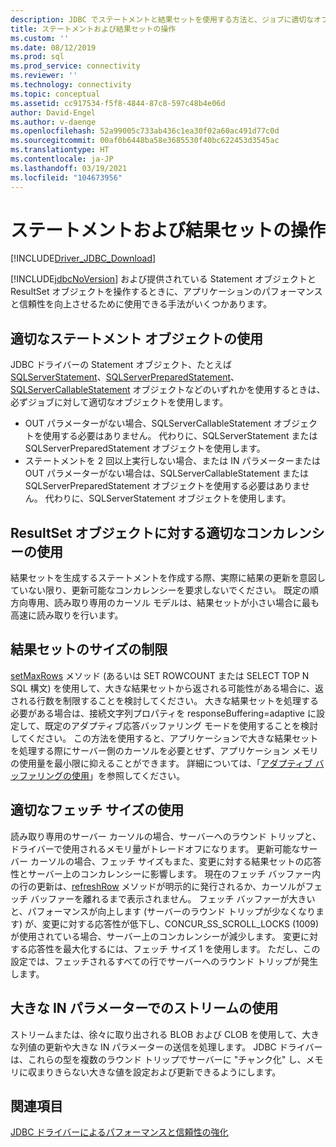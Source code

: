 ```yaml
---
description: JDBC でステートメントと結果セットを使用する方法と、ジョブに適切なオブジェクトを使用する方法について学びます。
title: ステートメントおよび結果セットの操作
ms.custom: ''
ms.date: 08/12/2019
ms.prod: sql
ms.prod_service: connectivity
ms.reviewer: ''
ms.technology: connectivity
ms.topic: conceptual
ms.assetid: cc917534-f5f8-4844-87c8-597c48b4e06d
author: David-Engel
ms.author: v-daenge
ms.openlocfilehash: 52a99005c733ab436c1ea30f02a60ac491d77c0d
ms.sourcegitcommit: 00af0b6448ba58e3685530f40bc622453d3545ac
ms.translationtype: HT
ms.contentlocale: ja-JP
ms.lasthandoff: 03/19/2021
ms.locfileid: "104673956"
---
```

# <a name="working-with-statements-and-result-sets"></a>ステートメントおよび結果セットの操作

[!INCLUDE[Driver_JDBC_Download](../../includes/driver_jdbc_download.md)]

[!INCLUDE[jdbcNoVersion](../../includes/jdbcnoversion_md.md)] および提供されている Statement オブジェクトと ResultSet オブジェクトを操作するときに、アプリケーションのパフォーマンスと信頼性を向上させるために使用できる手法がいくつかあります。

## <a name="use-the-appropriate-statement-object"></a>適切なステートメント オブジェクトの使用

JDBC ドライバーの Statement オブジェクト、たとえば [SQLServerStatement](reference/sqlserverstatement-class.md)、[SQLServerPreparedStatement](reference/sqlserverpreparedstatement-class.md)、[SQLServerCallableStatement](reference/sqlservercallablestatement-class.md) オブジェクトなどのいずれかを使用するときは、必ずジョブに対して適切なオブジェクトを使用します。

- OUT パラメーターがない場合、SQLServerCallableStatement オブジェクトを使用する必要はありません。 代わりに、SQLServerStatement または SQLServerPreparedStatement オブジェクトを使用します。  
- ステートメントを 2 回以上実行しない場合、または IN パラメーターまたは OUT パラメーターがない場合は、SQLServerCallableStatement または SQLServerPreparedStatement オブジェクトを使用する必要はありません。 代わりに、SQLServerStatement オブジェクトを使用します。

## <a name="use-the-appropriate-concurrency-for-resultset-objects"></a>ResultSet オブジェクトに対する適切なコンカレンシーの使用

結果セットを生成するステートメントを作成する際、実際に結果の更新を意図していない限り、更新可能なコンカレンシーを要求しないでください。 既定の順方向専用、読み取り専用のカーソル モデルは、結果セットが小さい場合に最も高速に読み取りを行います。

## <a name="limit-the-size-of-your-result-sets"></a>結果セットのサイズの制限

[setMaxRows](reference/setmaxrows-method-sqlserverstatement.md) メソッド (あるいは SET ROWCOUNT または SELECT TOP N SQL 構文) を使用して、大きな結果セットから返される可能性がある場合に、返される行数を制限することを検討してください。 大きな結果セットを処理する必要がある場合は、接続文字列プロパティを responseBuffering=adaptive に設定して、既定のアダプティブ応答バッファリング モードを使用することを検討してください。 この方法を使用すると、アプリケーションで大きな結果セットを処理する際にサーバー側のカーソルを必要とせず、アプリケーション メモリの使用量を最小限に抑えることができます。 詳細については、「[アダプティブ バッファリングの使用](using-adaptive-buffering.md)」を参照してください。

## <a name="use-the-appropriate-fetch-size"></a>適切なフェッチ サイズの使用

読み取り専用のサーバー カーソルの場合、サーバーへのラウンド トリップと、ドライバーで使用されるメモリ量がトレードオフになります。 更新可能なサーバー カーソルの場合、フェッチ サイズもまた、変更に対する結果セットの応答性とサーバー上のコンカレンシーに影響します。 現在のフェッチ バッファー内の行の更新は、[refreshRow](reference/refreshrow-method-sqlserverresultset.md) メソッドが明示的に発行されるか、カーソルがフェッチ バッファーを離れるまで表示されません。 フェッチ バッファーが大きいと、パフォーマンスが向上します (サーバーのラウンド トリップが少なくなります) が、変更に対する応答性が低下し、CONCUR_SS_SCROLL_LOCKS (1009) が使用されている場合、サーバー上のコンカレンシーが減少します。 変更に対する応答性を最大化するには、フェッチ サイズ 1 を使用します。 ただし、この設定では、フェッチされるすべての行でサーバーへのラウンド トリップが発生します。

## <a name="use-streams-for-large-in-parameters"></a>大きな IN パラメーターでのストリームの使用

ストリームまたは、徐々に取り出される BLOB および CLOB を使用して、大きな列値の更新や大きな IN パラメーターの送信を処理します。 JDBC ドライバーは、これらの型を複数のラウンド トリップでサーバーに "チャンク化" し、メモリに収まりきらない大きな値を設定および更新できるようにします。

## <a name="see-also"></a>関連項目

[JDBC ドライバーによるパフォーマンスと信頼性の強化](improving-performance-and-reliability-with-the-jdbc-driver.md)
